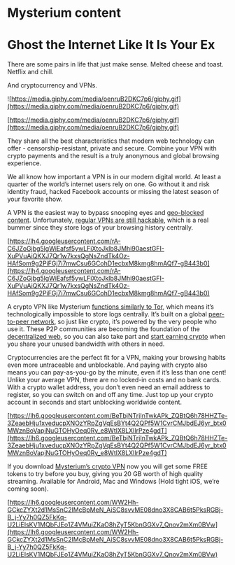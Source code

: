 # Mysterium content

# Ghost the Internet Like It Is Your Ex

There are some pairs in life that just make sense. Melted cheese and toast. Netflix and chill.

And cryptocurrency and VPNs.

![https://media.giphy.com/media/oenruB2DKC7p6/giphy.gif](https://media.giphy.com/media/oenruB2DKC7p6/giphy.gif)

[https://media.giphy.com/media/oenruB2DKC7p6/giphy.gif](https://media.giphy.com/media/oenruB2DKC7p6/giphy.gif)

They share all the best characteristics that modern web technology can offer - censorship-resistant, private and secure. Combine your VPN with crypto payments and the result is a truly anonymous and global browsing experience.

We all know how important a VPN is in our modern digital world. At least a quarter of the world’s internet users rely on one. Go without it and risk identity fraud, hacked Facebook accounts or missing the latest season of your favorite show.

A VPN is the easiest way to bypass snooping eyes and [geo-blocked content](https://hackernoon.com/geo-blocking-should-be-illegal-change-my-mind-ig84335t). Unfortunately, [regular VPNs are still hackable](https://www.techradar.com/uk/news/whats-the-truth-about-the-nordvpn-breach-heres-what-we-now-know#:~:text=The%20hack%20affected%20a%20single,we%20were%20never%20notified%20of.), which is a real bummer since they store logs of your browsing history centrally.

[https://lh4.googleusercontent.com/rA-C6JZoGjbg5lgWiEafsf5ywLFiXtoJklb8JMhi90aestGFI-XuPVuAiQKXJ7Qr1w7kxsQgNsZndTk4Oz-HAfSom9g2PiFGj7i7mwCsu6GCohD1ecbxM8kmg8hmAQf7-gB443b0](https://lh4.googleusercontent.com/rA-C6JZoGjbg5lgWiEafsf5ywLFiXtoJklb8JMhi90aestGFI-XuPVuAiQKXJ7Qr1w7kxsQgNsZndTk4Oz-HAfSom9g2PiFGj7i7mwCsu6GCohD1ecbxM8kmg8hmAQf7-gB443b0)

A crypto VPN like Mysterium [functions similarly to Tor](https://hackernoon.com/decentralized-vpn-the-evolution-of-tor-hkv3uix), which means it’s technologically impossible to store logs centrally. It’s built on a global [peer-to-peer network](https://hackernoon.com/why-the-p2p-resurgence-is-the-step-backwards-the-internet-desperately-needs-fz2u3e7j), so just like crypto, it’s powered by the very people who use it. These P2P communities are becoming the foundation of the [decentralized web](https://hackernoon.com/the-splinternet-is-coming-and-how-decentralization-can-stitch-it-all-back-together-again-2u8232wc), so you can also take part and [start earning crypto](https://mysterium.network/node/) when you share your unused bandwidth with others in need.

Cryptocurrencies are the perfect fit for a VPN, making your browsing habits even more untraceable and unblockable. And paying with crypto also means you can pay-as-you-go by the minute, even if it’s less than one cent! Unlike your average VPN, there are no locked-in costs and no bank cards. With a crypto wallet address, you don’t even need an email address to register, so you can switch on and off any time. Just top up your crypto account in seconds and start unblocking worldwide content.

[https://lh6.googleusercontent.com/BeTbjNTrjInTwkAPk_ZQBtQ6h78HHZTe-3ZeaebHju1xveducpXNOzYRpZgVqEsBYt4Q2QPf5W1CvrCMJbdEJ6yr_btx0MWznBoVapjNuGTOHyOeq0Ry_e8WtIX8LXIlrPze4gdT](https://lh6.googleusercontent.com/BeTbjNTrjInTwkAPk_ZQBtQ6h78HHZTe-3ZeaebHju1xveducpXNOzYRpZgVqEsBYt4Q2QPf5W1CvrCMJbdEJ6yr_btx0MWznBoVapjNuGTOHyOeq0Ry_e8WtIX8LXIlrPze4gdT)

If you download [Mysterium’s crypto VPN](https://mysterium.network/bitcoin-vpn/?utm_source=hackernoon&utm_medium=banner&utm_campaign=bitcoin_vpn) now you will get some FREE tokens to try before you buy, giving you 20 GB worth of high quality streaming. Available for Android, Mac and Windows (Hold tight iOS, we’re coming soon).

[https://lh6.googleusercontent.com/WW2Hh-GCkcZYXt2d1MsSnC2lMcBpMeN_AiSC8svvME08dno3X8CAB6t5PksRGBj-B_j-Yy7h0QZ5FkKq-U2LiEIsKV1MQbFJEo1Z4VMuiZKaO8hZyT5KbnGGXv7_Qnov2mXm0BVw](https://lh6.googleusercontent.com/WW2Hh-GCkcZYXt2d1MsSnC2lMcBpMeN_AiSC8svvME08dno3X8CAB6t5PksRGBj-B_j-Yy7h0QZ5FkKq-U2LiEIsKV1MQbFJEo1Z4VMuiZKaO8hZyT5KbnGGXv7_Qnov2mXm0BVw)